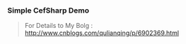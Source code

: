 ###  Simple CefSharp Demo 
> For Details to My Bolg : http://www.cnblogs.com/qulianqing/p/6902369.html
